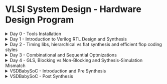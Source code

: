 # VLSI System Design - Hardware Design Program

<details>

 <summary>Day 0 - Tools Installation</summary>

## System Details

- **RAM**: 8GB
- **Storage**: 256GB SSD
- **OS**: macOS

## Yosys

```
git clone https://github.com/YosysHQ/yosys.git
brew install cmake gcc gawk tcl-tk libtool bison flex make
brew install graphviz xdot neovim macvim
cd yosys
git submodule update --init
make
./yosys
```

![yosys](/images/Day0/yosys.png)

## Iverilog

```
brew install icarus-verilog
iverilog
```

![iverilog](/images/Day0/iverilog.png)

## GTKWave

```
brew install gtkwave
gtkwave
```

![gtkwave](/images/Day0/gtkwave.png)

## Introduction - Digital VLSI SoC Design and Planning

The following stages are involved in Digital VLSI SoC design and Planning:

- **Chip Modelling** - The planning starts with defining the chip. The design specifications are described in testbench (C/C++ based). This step is concluded by verifying the testbench using appropriate compilers.
- **Register-transfer level (RTL) Designing** - This stage involves creating a soft copy of the hardware, by converting c model to register-transfer level model using verilog and validate that design specifications are met.
- **Synthesis** - This step involves converting RTL verilog code (synthesizable code) to Gate Level Netlist which describes the design using logic gates. Macros (Reusable blocks in the design, this also require synthesizable code) and Analog IP (Block connecting with real analog world, this required functional RTL code).
- **SoC Integration** - Integrates all the netlist and blocks synthesized from RTL code into a single model (processor, memory, clock, analog IP, etc).
- **Physical Design** - Physical design converted logical connectivity of cells into physical connectivity. This step involves, Partitioning, Floorplanning, Power Planning, Placement, Clock Tree Synthesis, Routing and More.
- The final GDSII (Layout) generated from Netlist goes through verifications (DRC and LVS) steps before fabrication process (tapeout).
- The cycle is completed by testing the final chip from fab using the same testbench designed in planning phase to ensure the working the hardware chip.

</details>

<details>

 <summary>Day 1 - Introduction to Verilog RTL Design and Synthesis</summary>

## Overview

Day 1: RTL design and synthesis using Iverilog, GTKWave and Yosys with SKY130 Technology

### 1. Introduction to Open-Source Simulator Iverilog

- Simulator: A tool which is used to verify the RTL (Register Transfer Level) design and the tool used for this course is Iverilog.
- Design: Verilog code or a group of Verilog codes that, in order to satisfy the necessary requirements, implement the intended functionality.
- Testbench: A setup in which stimulus (test vectors) are applied to the design in order to verify its functionality.

#### How Simulator Works

- The simulator evaluates the ouput only when there is a change in the inputs.
- If no input changes, there is no change in output.

#### Test Design Structure

- The design may have one or more primary inputs and one or more primary outputs.
- The testbench does not have primary inputs or outputs.<br>
![iverilogDesignStructure](/images/Day1/iverilogDesignStructure.png)

#### Iverilog-Based Simulation Flow

- Iverilog is given both the design and the testbench.
- A VCD (Value Change Dump) file created by Iverilog is sent to GTKWave for waveform display.<br>
![iverilogSimulationFlow](/images/Day1/iverilogSimulationFlow.png)

### 2. Labs using Iverilog and GTKWave

#### Steps

- Clone the repository - git clone <https://github.com/kunalg123/sky130RTLDesignAndSynthesisWorkshop.git> <br>
![gitClone](/images/Day1/sky130GitClone.png)

#### Key Points

- my_lib: Directory contains all the standard cell files used for synthesis
- lib: Directory with Sky130 Standard Cell library used for synthesis
- verilog_files: Directory contains all the verilog codes, along with their testbench, for the standard cells used in lib.<br>
![files](/images/Day1/filesSky130.png)

#### Lab Steps

- Load the Multiplexer and its testnech into iverilog, then execute the a.out file which is generated through iverilog. This will generate vcd file.<br>
![iverilogLoad](/images/Day1/iverilogLoad.png)
- Load the .vcd file into the GTKWave for visulaization and functional verification.<br>
![gtkwaveLoad](/images/Day1/gtkwaveLoad.png)

### 3. Introduction to Yosys and Logic Synthesis

#### Introduction to Yosys

- Synthesizer tool converts verilog RTL design code into gate-level netlist.
- Yosys is a open source synthesizer tool used for coverting the RTL code to netlist.
- Netlist represents the design in terms of standard cells from the library (.lib) file.<br>
![yosysSetup](/images/Day1/yosysSetup.png)
- read_verilog: Command will read the design verilog file.
- read_liberty: Command will read the standard cell library file.
- write_verilog: Command will generate the netlist file.

#### Verification of Synthesis

- The generated netlist can be verified using iverilog.
- The primary inputs and outputs of the synthesized netlist remain the same as in the RTL design, meaning the same testbench can be used.
- The synthesis simulation should match with the RTL simulation.<br>
![synthesisVerify](/images/Day1/synthesisVerify.png)

#### Introduction to Logic Synthesis

- <strong>RTL Design:</strong> Behavioral representation of the required design specification written in verilog HDL<br>
![rtl](/images/Day1/RTLdesign.png)
- <strong>Synthesis:</strong> Conversion of RTL verilog code to gate level represenatation with logic gates and interconnects.
- <strong>Netlist:</strong> Consisting of logic gates and interconnects generated through synthesis process.<br>
![syn](/images/Day1/Synthesis.png)
- <strong>.lib:</strong> A collection of logical modules, including basic logic gates (e.g., AND, OR, NOT). Different flavors of the same gate exist (e.g., slow, medium, fast versions, 2input, 3input, 4input).
- <strong>Need of different falours of gate:</strong> Faster and slower cells have different useage in the design to meet different design specifications.<br>
![faster](/images/Day1/Need1.png)
![slower](/images/Day1/Need2.png)
![diff](/images/Day1/fastslow.png)
- <strong>Selection of cells:</strong> It is important to guide the synthesizer to select the flavour of cells that is optimum for the implementation of logic circuit. More use of faster cells may lead to bad circuit interms of power and area and hold time violations, more use of slower cells will lead to performace degardation and circuit becomes sluggish. All this guidance provided to the synthesizer through "Constraints".
- <strong>Synthesis illustration:</strong> <br>
![syn2](/images/Day1/synillustration.png)

### 4. Labs using Yosys and SKY130 PDKs

#### Lab steps

- Use of Iverilog to simulate RTL and Yosys for generating netlist.
- Visualize waveform from both RTL and synthesis simulation and analyze sythezied designs
- Invoke yosys to the sythesis process in the terminal <br>
![yosys](/images/Day0/yosys.png)
- Read liberty files consisting of library files <br>
![readLib](/images/Day1/readLib.png)
- Reading verilog design for verification <br>
![verifyDesign](/images/Day1/verifyread.png)
- Now Run synthesis process on the top-level module <br>
 `synth -top good_mux` <br>
![synTopLevel](/images/Day1/synTopLevel.png)
- Perform logic optimization using ABC command. This command will convert the RTL design to gate level with the cells, I/O singals provided in standard cell library <br>
 `abc -liberty ../sky130RTLDesignAndSynthesisWorkshop/verilog_files/good_mux.v` <br>
![abc](/images/Day1/abc.png)
- Use show command to view graphical representation of design <br>
 `show` <br>
![show1](/images/Day1/show1.png) <br>
![show2](/images/Day1/show2.png)
- Write Verilog Netlist file <br>
 `write_verilog good_mux_netlist.v or write_verilog -noattr good_mux_netlist.v`<br>
 `!gvim good_mux_netlist.v` <br>
![gvim](/images/Day1/gvim.png)

</details>

<details>
<summary>Day 2 - Timing libs, hierarchical vs flat synthesis and efficient flop coding styles</summary>

## Overview

Day 2: Understanding timing libraries (.libs), the difference between hieratchical and flat synthesis, and optimizing flip-flop coding techniques. These ideas are essential for enhancing RTL design and synthesis procedures.

### 1. Introduction to timing .libs

#### Introduction to timing .libs

- The breakdown of SkyWater 130nm process design kit's (PDK) library named `sky130_fd_sc_hd__tt_025C_1v80.lib` is -
- <strong>Sky130</strong>: 130nm technology developed by SkyWater.
- <strong>fd_sc_hd</strong>: Fully depleted, high density standard cell library.
- <strong>tt_025C</strong>: Indicates typical-typical process corner at temperature of 25°C.
- <strong>1v80</strong>: Nominal operating supply voltage of 1.8 Volts.
- <strong>PVT</strong>: Process-voltage-temperature variation is a term used to describe the three main sources of variation in circuit design: process, voltage, and temperature. PVT variations can affect a circuit's timing, power, and noise characteristics. PVT variations are caused by the unpredictability of process parameters during the fabrication of an integrated circuit (IC). Some of the parameters include: Oxide thickness, Channel length, Channel width, Impurity concentration densities, and Diffusion depths.

#### Basic Info from Library

 ![libInfo](/images/Day1/libInfo.png)

#### Cell `sky130_fd_sc_hd__a2111o_1`

- Indicates a 2-input AND into first input of 4-input OR. `X = ((A1 & A2) | B1 | C1 | D1)`
- <strong>a</strong>: AND gate
- <strong>o</strong>: OR gate
- <strong>2111</strong>: Two inputs (A1, A2) go into an AND gate. The result feeds into the first input of a 4-input OR gate (A1&A2, B1, C1, D1). <br>
![logicCell](/images/Day1/logicCell.png)

#### Other observations

- It also tell about the cell's 32 (5 input) combinations of leakage power values, area, power port info, description of capacitance, power, max_transistion of each pin, timing information.
- As the number of gates increases,a larger cell is employing wider transistors, the area also increases.
- Wider cells are faster but require larger areas and consume more power.
- Smaller cells have more delay but require less area and consume less power. <br>
![compareCells](/images/Day1/compareCells.png)

### 2. Hierarchical vs Flat Synthesis

#### Hierarchical vs Flat Synthesis

- Main difference is hierarchical synthesis allows for modular design whereas flat synthesis allows a single-level design.

#### Lab - Using multiple_module.v

![example1](/images/Day1/example1.png)

#### After Synthesis we expect -

![example2](/images/Day1/synBlock.jpeg)

#### Lab Steps - Hierarchical Synthesis

- Invoke Yosys <br>
  `./yosys`
- Read Liberty Files: Loads the library file for synthesis <br>
  `read_liberty -lib ../sky130RTLDesignAndSynthesisWorkshop/lib/sky130_fd_sc_hd__tt_025C_1v80.v`
- Read Verilog Files: Load design verilog file <br>
  `read_verilog ../sky130RTLDesignAndSynthesisWorkshop/verilog_files/multiple_modules.v`
- Run Synthesis on Top Level Module: Specify the top level module for yosys synthesis <br>
  `synth -top multiple_modules` <br>
![example3](/images/Day1/example3.png)
![example4](/images/Day1/example4.png)
- ABC Algorithum for Logic Optimization: Logic optimization of synthesized design by utilizing same liberty file. <br>
  `abc -liberty ../sky130RTLDesignAndSynthesisWorkshop/lib/sky130_fd_sc_hd__tt_025C_1v80.v`
![abcHS](/images/Day1/abcHS.png)
- Show command: to visualize the synthesized design <br>
  `show`
![showHS](/images/Day1/example5.png)
- Write Verilog Netlist: Generate synthesized netlist verilog file <br>
  `write_verilog -noattr multiple_modules_netlist.v`
![wvHS](/images/Day1/wvHS.png)
![mmnetlist](/images/Day1/mmnetlist.png)
- We can observe that hierarchy is preserved. The sub_module1 and sub_module2 are instantiated separately in the synthesized Verilog netlist rather than seeing AND or OR gate.

**Learning Note**:

- The selection of cells (implementation of design) depends on the synthesis tools/PDKs. The synthesis tool selects appropriate cells based on the design’s needs, balancing speed, area, and power to meet timing requirements effectively.
- In device fabrication, PMOS stacked structures are generally less preferred due to Larger Area Requirement. PMOS devices are generally larger than NMOS devices due to their need for lower doping concentrations to achieve the desired threshold voltage. Stacked PMOS structures therefore require more silicon area, which increases the chip’s footprint and cost. Other limitations include Higher Threshold Voltage (Vth) Requirement, increased delay and slower performance, increased power consumption, poorer substrate control.

#### Lab Steps - Flat Synthesis

- <strong>Flatten:</strong> Eliminates hierarchy and and converts the design to a flat structure. <br>
 `flatten` <br>
![flatten](/images/Day1/flatten.png)
- <strong>Write Flatten Synthesized Design to Netlist Verilog Code:</strong> Eliminates hierarchy and and converts the design to a flat structure. <br>
 `write_verilog -noattr multiple_modules_flat_netlist.v` <br>
 `!gvim multiple_modules_flat_netlist.v` <br>
![flattenBD](/images/Day1/flattenBD.png)
![wvFlatten](/images/Day1/wvFlatten.png)

#### Sub-module Level Synthesis and its necessity

- RTL (Register Transfer Level) designs consists of various functional blocks or sub-modules. Sub-module level synthesis allows each of these sub-modules to be synthesized independently.
- The synthesis tool may efficiently optimize each sub-module by synthesizing them separately. Each sub-module undergoes area minimization, technology mapping, and logic optimization. As a result, the total chip area is decreased and resources are used more effectively.
- Each submodule can be designed, verified, and optimized independently. They can be reused in a large design multiple times saving time and enhancing efficiency.
- Parallel processing increases efficiency by allowing the simultaneous synthesis of several sub-modules. Parallel synthesis greatly shortens turnaround times for large designs.

#### Lab Steps - Sub module synthesis

```
read_liberty -lib ../lib/sky130_fd_sc_hd__tt_025C_1v80.lib
read_verilog multiple_modules.v
synth -top sub_module1
abc -liberty ../lib/sky130_fd_sc_hd__tt_025C_1v80.lib
show
```

![submodule1](/images/Day1/submodule1.png)
![submodule2](/images/Day1/submodule2.png)
![submodule3](/images/Day1/submodule3.png)

### 3. Various Flop Coding Styles and Optimization

#### What are Flip-Flops?

- A flip-flop is a type of digital memory circuit that can store one bit of binary data, either a 0 or a 1. Unlike latches, which are level-sensitive, flip-flops are edge-triggered devices, meaning they change states only at specific moments, usually on the rising or falling edge of a clock signal. They form the building blocks for registers, counters, and other timing-dependent component where data needs to be stored, synchronized, or sequenced based on clock cycles.

#### Importance of flops and how do they prevent glitches in the circuit?

- Flops are essential components in digital circuits, providing stable and synchronized data storage and transfer, which is crucial for reliable circuit performance. As edge-triggered devices, flops only update their output in response to specific clock edges (e.g., rising or falling), ensuring data transitions occur at precise, controlled intervals. This timing control synchronizes all elements of the circuit, preventing timing misalignments, noise, and transient variations that could lead to unintended signal fluctuations, or glitches.
- Proper placement of flops during synthesis is equally important, as it minimizes data travel distances and timing delays, reducing overall power consumption and enhancing timing accuracy. Well-placed flops ensure consistent data flow and eliminate spurious outputs, allowing circuits to meet stringent timing requirements, enabling performance optimizations like pipelining, and ensuring energy efficiency through streamlined data handling. <br>
![flopglitch](/images/Day1/flopglitch.jpeg)

#### Different types of Flip-Flops

##### Synchronous Flip-Flops

- Synchronous flip-flops change their state based on a clock signal, meaning they respond only on a specific clock edge (e.g., rising or falling). This synchronization to the clock makes them predictable and easier to control, as all flip-flops in a synchronous circuit change state simultaneously based on the clock cycle. Synchronous flip-flops are widely used in digital systems because they allow for precise timing, which helps maintain consistent data flow and prevents glitches due to uncoordinated state changes.
- Example: D Flip-Flop, JK Flip-Flop
- Application: Used in synchronous circuits like counters, shift registers, and memory storage elements in a processor.

##### Asynchronous Flip-Flops

- Asynchronous flip-flops are not controlled by a clock signal; instead, they change state immediately when the input changes, which is independent of any clock. This behavior makes them faster but also more prone to timing issues, as they respond as soon as an input signal is detected. Asynchronous flip-flops are less common in large digital systems but useful in simple applications where immediate response is essential and timing control is less critical.
- Example: Set-Reset (SR) Latch (which can be converted into an asynchronous SR Flip-Flop)
- Application: Simple state-holding circuits, debounce circuits, or for immediate response requirements in small systems.

##### Set-Reset (SR) Flip-Flops

- Set-Reset (SR) flip-flops, also known as SR latches, are flip-flops with two inputs: Set (S) and Reset (R). These inputs allow the flip-flop to either "set" (output high) or "reset" (output low) its state. Unlike typical flip-flops that respond only to clock edges, SR flip-flops can be either asynchronous or synchronous, depending on whether they’re clocked. However, SR flip-flops have a unique state called the forbidden state (when both S and R are high) where the output becomes unpredictable.
- Example: Basic SR Latch (asynchronous), Clocked SR Flip-Flop (synchronous)
- Application: Used where simple on/off memory states are required, such as temporary storage, control systems, and toggling circuits.

#### Flop Simulations

##### dff_asyncres.v

![asyncrespaper](/images/Day1/asyncrespaper.jpeg)
![asyncrescode](/images/Day1/asyncrescode.png)
![asyncressim](/images/Day1/asyncressim.png)

##### dff_async_set.v

![asyncsetcode](/images/Day1/asyncsetcode.png)
![asyncsetsim](/images/Day1/asyncsetsim.png)

##### dff_syncres.v

![syncrespaper](/images/Day1/syncrespaper.jpeg)
![syncrescode](/images/Day1/syncrescode.png)
![syncressim](/images/Day1/syncressim.png)

#### Flop Synthesis

##### dff_asyncres.v

```
read_liberty -lib ../lib/sky130_fd_sc_hd__tt_025C_1v80.lib
read_verilog dff_asyncres.v
synth -top dff_asyncres
dfflibmap -liberty ../lib/sky130_fd_sc_hd__tt_025C_1v80.lib
abc -liberty ../lib/sky130_fd_sc_hd__tt_025C_1v80.lib
show
```

![asyncresstat](/images/Day1/asyncresstat.png)
![asyncresshow](/images/Day1/asyncresshow.png)

##### dff_async_set.v

```
read_liberty -lib ../lib/sky130_fd_sc_hd__tt_025C_1v80.lib
read_verilog dff_async_set.v
synth -top dff_async_set
dfflibmap -liberty ../lib/sky130_fd_sc_hd__tt_025C_1v80.lib
abc -liberty ../lib/sky130_fd_sc_hd__tt_025C_1v80.lib
show
```

![asyncsetstat](/images/Day1/asyncsetstat.png)
![asyncsetshow](/images/Day1/asyncsetshow.png)

##### dff_syncres.v

```
read_liberty -lib ../lib/sky130_fd_sc_hd__tt_025C_1v80.lib
read_verilog dff_syncres.v
synth -top dff_syncres
dfflibmap -liberty ../lib/sky130_fd_sc_hd__tt_025C_1v80.lib
abc -liberty ../lib/sky130_fd_sc_hd__tt_025C_1v80.lib
stat
show
```

![syncresstat](/images/Day1/syncresstat.png)
![syncresshow](/images/Day1/syncresshow.png)

##### DFF SyncRes Block Diagram Analysis

![syncresanalysis](/images/Day1/syncresanalysis.png)

**NOTE** - The command dfflibmap -liberty <lib_path> is used because every standard cell libary stores flipflops standard cells in a seperate lib space and we need to explicitly mention sythesizer to consider these lib files for flipflop synthesis.

#### Interesting Optimizations

##### Multiply by 2 (mult_2 synthesis)

- To implement y[3:0] = 2*a[2:0], we append a 1'b0 to the a[2:0] i.e, y[3:0] = {a[2:0],0}. This is also equal to left shift the input bits by 1. This can be realized by just wiring and expect no hardware is required in this case. The command 'abc' is not required for mapping when there are no cells.

```
module mul2 (input [2:0] a, output [3:0] y);
 assign y = a * 2;
endmodule
```

![mul2paper](/images/Day1/mul2paper.png)

```
read_liberty -lib ../lib/sky130_fd_sc_hd__tt_025C_1v80.lib
read_verilog mult_2.v
synth -top mul2
abc -liberty ../lib/sky130_fd_sc_hd__tt_025C_1v80.lib
show
write_verilog -noattr mul2_netlist.v
```

![mul2stat](/images/Day1/mul2stat.png)
![mul2show](/images/Day1/mul2show.png)
![mul2netlist](/images/Day1/mul2netlist.png)

##### Multiply by 9 (special case synthesis)

- To implement y[5:0] = 9*a[2:0], we append 000 to a[2:0] and then add a i.e, y[5:0] = {a[2:0],000} + a[2:0] (y=9*a can be considered 8*a+1*a ). This can be realized just by wiring and expect no hardware.

```
module mult8 (input [2:0] a , output [5:0] y);
 assign y = a * 9;
endmodule
```

![mul8paper](/images/Day1/mul8paper.png)

```
read_liberty -lib ../lib/sky130_fd_sc_hd__tt_025C_1v80.lib
read_verilog mult_8.v
synth -top mult8
abc -liberty ../lib/sky130_fd_sc_hd__tt_025C_1v80.lib
show
write_verilog -noattr mul8_netlist.v
```

![mul8stat](/images/Day1/mul8stat.png)
![mul8show](/images/Day1/mul8show.png)
![mul8netlist](/images/Day1/mul8netlist.png)

</details>

<details>
<summary>Day 3 -  Combinational and Sequential Optmizations </summary>

## Overview

Day 3: Understanding about combinational and sequential optmizations
techniques and importance in chip design.

### 1. Introduction to Optimizations

#### Introduction to Optimization

- Sequencing the logic to achieve the most optimized design (Area and Power Saving).
- Techniques used in optimization:
  - **Constant Propagation**: Directly optimized by identifying constant signals within the circuit, known as constant propagation, to simplify the design.
  - **Boolean Logic Optimization**: Techniques such as K-map and Quine McKluskey for simplifying Boolean expressions, reducing the complexity of logic expressions and enhancing efficiency.

#### Combinational Logic Optimization

- **Constant Propagation**: Direct optimization technique that substitutes the values of known constant variable. In addition to removing pointless computations, this can simplify expressions. Consider the following example, if `A` signal is always `0` in a certain context, any expression dependent on that signal can be simplified accordingly.

![ccp](/images/Day1/ccp.png)

- **Boolean Logic Optimization**: Using methods such as Karnaugh maps (K-maps) or the Quine-McCluskey algorithm, boolean expressions can be simiplied further. This helps reduce the number of logic gates implemented in the design, improving area and power consumption.

![cbl](/images/Day1/cbl.png)

#### Sequential Logic Optimization

- Sequential logic optimization concentrates on unnecessary flip-flops and state reduction.
- **Basic Technique**: Sequential constant propagation. If a flip-flop’s output (Q) remains unchanged (when D is tied to 0 in an async reset), the flip-flop can be removed to streamline the circuit.
- **Advance Techniques**:
  - **State Optimization**: Removes unused states to simplify the state machine.
  - **Sequential Logic Cloning**: Reduces interconnect delays by duplicating a flip-flop whose output feeds multiple distant flops, placing each clone close to its destination. (Floor Plan Aware Synthesis)
  - **Retiming**: Adjusts the placement of combinational logic between flip-flops, redistributing it to optimize the slack time and increase the maximum operating frequency. Improve the performance of the circuit.

#### Sequential constant propagation

- Consider an example of DFF with asynchronous reset where D input is grounded, the logic ie reduced to Y=1. Whereas for a DFF with the asynchronous set because while Q=1 when Set=1, but Q=0 at Set=0 at the next CLK pulse. Q is dependent not only on Set but also on the clock edge, so this technique canot be applied.

![scp](/images/Day1/scp.png)

#### Other Techniques not covered in labs

![oso](/images/Day1/oso.png)

### 2. Combinational Logic Optimizations

#### Example 1 - opt_check.v

```
module opt_check (input a , input b , output y);
 assign y = a?b:0;
endmodule
```

`y=a?b:0` can be written as `y=(~a*0) + (ab)` which can futher be reduced to `y=ab`, that is an AND gate.

- **Command to optimize**: `opt_clean -purge`

##### Lab steps for opt_check.v synthesis using optimization

```
read_liberty -lib ../lib/sky130_fd_sc_hd__tt_025C_1v80.lib
read_verilog opt_check.v
synth -top opt_ckeck
opt_clean -purge
abc -liberty ../lib/sky130_fd_sc_hd__tt_025C_1v80.lib
show
write_verilog -noattr opt_check_netlist.v
```

![opt_clean_command](/images/Day1/opt_clean_command.png)
![optcheckshow](/images/Day1/optcheckshow.png)

#### Example 2 - opt_check2.v

```
module opt_check2 (input a , input b , output y);
 assign y = a?1:b;
endmodule
```

`y=a?1:b` can be written as `y=(~a*b) + (a*1)` which can futher be reduced to `y=a+b` using **Absorption Law**, that is an OR gate.

- **Command to optimize**: `opt_clean -purge`

##### Lab steps for opt_check2.v synthesis using optimization

```
read_liberty -lib ../lib/sky130_fd_sc_hd__tt_025C_1v80.lib
read_verilog opt_check2.v
synth -top opt_ckeck2
opt_clean -purge
abc -liberty ../lib/sky130_fd_sc_hd__tt_025C_1v80.lib
show
write_verilog -noattr opt_check2_netlist.v
```

![optcheck2show](/images/Day1/optcheck2show.png)

#### Example 3 - opt_check3.v

```
module opt_check3 (input a , input b, input c , output y);
 assign y = a?(c?b:0):0;
endmodule
```

`y=a?(c?b:0):0` can be written as `y=(~a*0) + (a*(~c*0+cb))` which can futher be reduced to `y=abc`, that is an 3 input AND gate.

- **Command to optimize**: `opt_clean -purge`

##### Lab steps for opt_check3.v synthesis using optimization

```
read_liberty -lib ../lib/sky130_fd_sc_hd__tt_025C_1v80.lib
read_verilog opt_check3.v
synth -top opt_ckeck3
opt_clean -purge
abc -liberty ../lib/sky130_fd_sc_hd__tt_025C_1v80.lib
show
write_verilog -noattr opt_check3_netlist.v
```

![optcheck3show](/images/Day1/optcheck3show.png)

#### Example 4 - opt_check4.v

```
module opt_check4 (input a , input b , input c , output y);
 assign y = a?(b?(a & c ):c):(!c);
endmodule
```

`y=a?(b?(a & c ):c):(!c)` can be written as `y=(~a*~c) + a*((~b*c)+b(ac))` which can futher be reduced to `y=(~a*~c)+abc+(a*~b*c)` => `y=(~a*~c)+c(a*~b+ab)` which comes into a `y=(~a*~c)+(a*c)`, that is an XNOR gate.

- **Command to optimize**: `opt_clean -purge`

##### Lab steps for opt_check4.v synthesis using optimization

```
read_liberty -lib ../lib/sky130_fd_sc_hd__tt_025C_1v80.lib
read_verilog opt_check4.v
synth -top opt_ckeck4
opt_clean -purge
abc -liberty ../lib/sky130_fd_sc_hd__tt_025C_1v80.lib
show
write_verilog -noattr opt_check4_netlist.v
```

![optcheck4show](/images/Day1/optcheck4show.png)

#### Task 1 - multiple_module_opt.v

```
module sub_module1(input a , input b , output y);
  assign y = a & b;
endmodule

module sub_module2(input a , input b , output y);
  assign y = a^b;
endmodule

module multiple_module_opt(input a , input b , input c , input d , output y);
  wire n1,n2,n3;
  sub_module1 U1 (.a(a) , .b(1'b1) , .y(n1));
  sub_module2 U2 (.a(n1), .b(1'b0) , .y(n2));
  sub_module2 U3 (.a(b), .b(d) , .y(n3));
  assign y = c | (b & n1); 
endmodule
```

- **Command to optimize**: `opt_clean -purge`

##### Lab steps for multiple_module_opt.v synthesis using optimization

```
read_liberty -lib ../lib/sky130_fd_sc_hd__tt_025C_1v80.lib
read_verilog multiple_module_opt.v
synth -top multiple_module_opt
abc -liberty ../lib/sky130_fd_sc_hd__tt_025C_1v80.lib
flatten
opt_clean -purge
show
write_verilog -noattr multiple_module_opt_netlist.v
```

Before optimization flatten: <br>
![opttaskshow](/images/Day1/opttaskshow.png)

After optimization flatten: <br>
![opttaskflatten](/images/Day1/opttaskflatten.png) <br>
![opttaskshow2](/images/Day1/opttaskshow2.png)

### 3. Sequential Logic Optimizations

#### Example 1 - dff_const1.v

```
module dff_const1(input clk, input reset, output reg q);
always @(posedge clk, posedge reset)
begin
 if(reset)
  q <= 1'b0;
 else
  q <= 1'b1;
end
endmodule
```

- For dff_const1.v, q=0 as long as reset=1. However, when reset=0 q does not immediately becomes 1 rather at the next rising edge of the clk as shown below. So the optimization cannot be applied.

**Simulation Waveform**:
![dffc1sim](/images/Day1/dffc1sim.png)

- **Command to optimize**: `dfflibmap -liberty ../lib/sky130_fd_sc_hd__tt_025C_1v80.lib`

##### Lab steps for dff_const1.v synthesis using optimization

```
read_liberty -lib ../lib/sky130_fd_sc_hd__tt_025C_1v80.lib
read_verilog dff_const1.v
synth -top dff_const1
dfflibmap -liberty ../lib/sky130_fd_sc_hd__tt_025C_1v80.lib
abc -liberty ../lib/sky130_fd_sc_hd__tt_025C_1v80.lib
show
write_verilog -noattr dff_const1.v
```

![dffc1stat](/images/Day1/dffc1stat.png)
![dffc1show](/images/Day1/dffc1show.png)

#### Example 2 - dff_const2.v

```
module dff_const2(input clk, input reset, output reg q);
always @(posedge clk, posedge reset)
begin
 if(reset)
  q <= 1'b1;
 else
  q <= 1'b1;
end
endmodule
```

- For dff_const2.v, q remains 1 even if reset is applied or not and value does not have to wait for clock posedge. So optimization can be applied.

**Simulation Waveform**:
![dffc2sim](/images/Day1/dffc2sim.png)

- **Command to optimize**: `dfflibmap -liberty ../lib/sky130_fd_sc_hd__tt_025C_1v80.lib`

##### Lab steps for dff_const2.v synthesis using optimization

```
read_liberty -lib ../lib/sky130_fd_sc_hd__tt_025C_1v80.lib
read_verilog dff_const2.v
synth -top dff_const2
dfflibmap -liberty ../lib/sky130_fd_sc_hd__tt_025C_1v80.lib
abc -liberty ../lib/sky130_fd_sc_hd__tt_025C_1v80.lib
show
write_verilog -noattr dff_const2.v
```

![dffc2stat](/images/Day1/dffc2stat.png)
![dffc2stat2](/images/Day1/dffc2stat2.png)
![dffc2show](/images/Day1/dffc2show.png)

#### Example 3 - dff_const3.v

```
module dff_const3(input clk, input reset, output reg q);
reg q1;
always @(posedge clk, posedge reset)
begin
 if(reset)
 begin
  q <= 1'b1;
  q1 <= 1'b0;
 end
 else
 begin
  q1 <= 1'b1;
  q <= q1;
 end
end
endmodule
```

- For dff_const3.v, there are two flip-flops.  q1=0 as long as reset=1. However, when reset=0 q1 does not immediately becomes 1 rather at the next rising edge of the clk with some propagation delay as shown below. q=1 as long as reset=1, acting as set rather than reset. However, when reset=0 q samples q1 as 0 as there are some propagation delay for q1as shown below. At the next clk edge q samples q1 as 1. So the optimization cannot be applied.

![dffc3circuit](/images/Day1/dffc3circuit.png)

**Simulation Waveform**:
![dffc3sim](/images/Day1/dffc3sim.png)

- **Command to optimize**: `dfflibmap -liberty ../lib/sky130_fd_sc_hd__tt_025C_1v80.lib`

##### Lab steps for dff_const3.v synthesis using optimization

```
read_liberty -lib ../lib/sky130_fd_sc_hd__tt_025C_1v80.lib
read_verilog dff_const3.v
synth -top dff_const3
dfflibmap -liberty ../lib/sky130_fd_sc_hd__tt_025C_1v80.lib
abc -liberty ../lib/sky130_fd_sc_hd__tt_025C_1v80.lib
show
write_verilog -noattr dff_const3.v
```

![dffc3stat](/images/Day1/dffc3stat.png)
![dffc3show](/images/Day1/dffc3show.png)

#### Example 4 - dff_const4.v

```
module dff_const4(input clk, input reset, output reg q);
reg q1;
always @(posedge clk, posedge reset)
begin
 if(reset)
 begin
  q <= 1'b1;
  q1 <= 1'b1;
 end
 else
 begin
  q1 <= 1'b1;
  q <= q1;
 end
end
endmodule
```

**Simulation Waveform**:
![dffc4sim](/images/Day1/dffc4sim.png)

- **Command to optimize**: `dfflibmap -liberty ../lib/sky130_fd_sc_hd__tt_025C_1v80.lib`

##### Lab steps for dff_const4.v synthesis using optimization

```
read_liberty -lib ../lib/sky130_fd_sc_hd__tt_025C_1v80.lib
read_verilog dff_const4.v
synth -top dff_const4
dfflibmap -liberty ../lib/sky130_fd_sc_hd__tt_025C_1v80.lib
abc -liberty ../lib/sky130_fd_sc_hd__tt_025C_1v80.lib
show
write_verilog -noattr dff_const4.v
```

![dffc4stat](/images/Day1/dffc4stat.png)
![dffc4stat2](/images/Day1/dffc4stat2.png)
![dffc4show](/images/Day1/dffc4show.png)

#### Example 5 - dff_const5.v

```
module dff_const5(input clk, input reset, output reg q);
reg q1;
always @(posedge clk, posedge reset)
begin
 if(reset)
 begin
  q <= 1'b0;
  q1 <= 1'b0;
 end
 else
 begin
  q1 <= 1'b1;
  q <= q1;
 end
end
endmodule
```

**Simulation Waveform**:
![dffc5sim](/images/Day1/dffc5sim.png)

- **Command to optimize**: `dfflibmap -liberty ../lib/sky130_fd_sc_hd__tt_025C_1v80.lib`

##### Lab steps for dff_const5.v synthesis using optimization

```
read_liberty -lib ../lib/sky130_fd_sc_hd__tt_025C_1v80.lib
read_verilog dff_const5.v
synth -top dff_const5
dfflibmap -liberty ../lib/sky130_fd_sc_hd__tt_025C_1v80.lib
abc -liberty ../lib/sky130_fd_sc_hd__tt_025C_1v80.lib
show
write_verilog -noattr dff_const5.v
```

![dffc5stat](/images/Day1/dffc5stat.png)
![dffc5show](/images/Day1/dffc5show.png)

### 4. Sequential Logic Optimizations For Unused Outputs

#### Example 1 - counter_opt.v

```
module counter_opt (input clk , input reset , output q);
reg [2:0] count;
assign q = count[0];
always @(posedge clk ,posedge reset)
begin
 if(reset)
  count <= 3'b000;
 else
  count <= count + 1;
end
endmodule

```

**Expected Waveform**:
![counter1ckt](/images/Day1/counter1ckt.png)

**Simulation Waveform**:
![counter1sim](/images/Day1/counter1sim.png)

- **Command to optimize**: `dfflibmap -liberty ../lib/sky130_fd_sc_hd__tt_025C_1v80.lib`

##### Lab steps for counter_opt.v synthesis using optimization

```
read_liberty -lib ../lib/sky130_fd_sc_hd__tt_025C_1v80.lib
read_verilog counter_opt.v
synth -top counter_opt
dfflibmap -liberty ../lib/sky130_fd_sc_hd__tt_025C_1v80.lib
abc -liberty ../lib/sky130_fd_sc_hd__tt_025C_1v80.lib
show
write_verilog -noattr counter_opt.v
```

![counter1stat](/images/Day1/counter1stat.png)
![counter1show](/images/Day1/counter1show.png)

#### Example 1 - counter_opt2.v

```
module counter_opt (input clk , input reset , output q);
reg [2:0] count;
assign q = (count[2:0] == 3'b100);
always @(posedge clk ,posedge reset)
begin
 if(reset)
  count <= 3'b000;
 else
  count <= count + 1;
end
endmodule
```

**Expected Waveform**:
![counter2ckt](/images/Day1/counter2ckt.png)

**Simulation Waveform**:
![counter2sim](/images/Day1/counter2sim.png)

- **Command to optimize**: `dfflibmap -liberty ../lib/sky130_fd_sc_hd__tt_025C_1v80.lib`

##### Lab steps for counter_opt2.v synthesis using optimization

```
read_liberty -lib ../lib/sky130_fd_sc_hd__tt_025C_1v80.lib
read_verilog counter_opt2.v
synth -top counter_opt2
dfflibmap -liberty ../lib/sky130_fd_sc_hd__tt_025C_1v80.lib
abc -liberty ../lib/sky130_fd_sc_hd__tt_025C_1v80.lib
show
write_verilog -noattr counter_opt2.v
```

![counter2stat](/images/Day1/counter2stat.png)
![counter2show](/images/Day1/counter2show.png)

</details>

<details>
<summary>Day 4 -  GLS, Blocking vs Non-Blocking and Sythesis-Simulation Mismatch </summary>

## Overview

Day 4: Focused on Gate-Level Simulation (GLS), the distinctions between blocking and non-blocking statements, and identifying synthesis-simulation mismatches. These concepts are essential for debugging and enhancing the accuracy of RTL designs throughout the synthesis process.

### 1. GLS concepts and Flow using Iverilog

#### Gate Level Simulation Concepts

- Gate Level refers to the netlist representation of a design after synthesis has been completed.
- RTL simulations occur before synthesis, while Gate Level Simulation (GLS) takes place afterward. In RTL simulation, the Device Under Test (DUT) is the RTL design, while in GLS, it is the netlist generated post-synthesis.
- The RTL code and the synthesized netlist are logically intended to be equivalent, allowing the same testbenches to verify both.
- Although the synthesized netlist is expected to maintain the same logical accuracy as the RTL design, mismatches (known as synthesis-simulation mismatches) can sometimes arise. GLS is therefore necessary to detect and resolve these issues, ensuring logical correctness after synthesis.
- To perform GLS, the Gate-level netlist, testbench, and Gate-level Verilog models are supplied to the simulator.

##### GLS can operate in various delay modes

- **Functional validation (zero gate delay model, similar to RTL simulation)**: If the Gate-level Verilog models lack timing data for different process corners, GLS can verify only the functional correctness of the design. Faster process as there is no timing validation involved.

- **Full timing validation (delay annotation)**: When the Gate-level Verilog models include necessary timing details (gate delays, setup/hold violations in standard delay format), GLS can verify both functional correctness and timing behavior of the design. Slower process due to detailed timing process.

#### Gate Level Simulation Flow using Iverilog

![GLSBD](/images/Day4/GLSBD.png)

- To perform Gate-Level Simulation (GLS) using Icarus Verilog (Iverilog), we need a testbench to evaluate the design. A gate-level netlist synthesized from RTL code, then these files are provided to  Iverilog. Finally the results are verified for timing and functional accuracy. In essence, GLS verifies that the synthesized design operates correctly with real gate delays and satisfies timing constraints.

![GLSBD2](/images/Day4/GLSBD2.png)

#### Synthesis and Simulation Mismatch

Some of the common causes for Synthesis - Simulation mismatch (mismatch between pre-synthesis and post-synthesis simulations):

- **Incomplete sensitivity list**: An incomplete sensitivity list in RTL code (such as for combinational logic in Verilog `always` blocks) can also cause synthesis-simulation mismatches. The sensitivity list defines the signals that trigger the execution of the `always` block. If any relevant signal is omitted from this list, it can lead to simulation mismatches due to incorrect behavior in pre-synthesis RTL simulation compared to post-synthesis.To prevent this, it's best to use the `always @(*)` syntax in Verilog, which ensures that all signals involved in combinational logic are automatically included in the sensitivity list.
- **Blocking vs. Non-Blocking Assignments**: The incorrect use of blocking (=) and non-blocking (<=) assignments is a common cause of mismatches between RTL simulation and synthesized design behavior.
  - **Blocking Assignments (=)**: In blocking assignments, statements execute sequentially within an always block. The assignment occurs immediately, "blocking" the next line of code until the current one completes. Using blocking assignments in sequential logic (like inside a clocked always block for flip-flops) can lead to unintended dependencies. The sequential update behavior in a synthesized design may differ from the RTL simulation if the execution order changes unexpectedly.
  - **Non-blocking Assignments (<=)**: Non-blocking assignments update the value of a variable at the end of the simulation time step, allowing all right-hand side expressions in the always block to evaluate before any left-hand side variable is updated. If non-blocking assignments are misused in combinational logic, it can lead to inconsistencies in simulation, as values may not update immediately within the always block.
  - Common Issues from Misuse: Race conditions, incorrect timing, unexpected results in pipelining.
  - To avoid mismatches: Use blocking assignments (=) for combinational logic. Use non-blocking assignments (<=) for sequential (clocked) logic.
- **Non-standard verilog coding**: Using non standard verilog code can cause mismatch between simulation and synthesis.
  - Misuse of blocking statements in conditional structures (like if, case, for, generate) can lead to mismatch.
  - Missing cases in if conditions may cause unintended latches, complicating the synthesis outcome.
  - Missing or overlapping conditions in case statements can similarly result in unintended latches or misinterpretations during synthesis.

#### Missing sensitivity list

![MSL](/images/Day4/MSL.png)

- In the example, the `always` block only triggers when `sel` changes. As a result, the output `y` does not update if only `i0` or `i1` change while `sel` remains constant, effectively causing it to behave like a latch. The corrected design on the right shows the proper coding for a mux, where the `always(*)` block responds to any changes in the relevant signals.

#### Blocking Statements Leading to Synthesis Simulation Mismatch

![BANBA](/images/Day4/BANBA.png)

- The example above, on the left side uses non-blocking assignments, which is a recommended best practice. Conversely, the code on the right side directly assigns d to q, which can cause significant issues as it will create only one latch as q0 is already assigned with d before assigning it to q.

#### Caveats with Blocking Statements

![BANBA2](/images/Day4/BANBA2.png)

- In the above example, y in the left-side code gets the previous value of q0, creating a delay effect similar to a flop. However, in synthesis, no actual flop will be generated. If the order is reversed (as shown in the right-side code), y would instead receive the latest q0 value.

Although both versions yield the same circuit upon synthesis, their simulation behaviors differ. In the left-side code, y takes the old q0 value, whereas the right-side code provides y with the updated q0 value, which may lead to synthesis-simulation mismatches. Using non-blocking assignments helps prevent these discrepancies.

### 2. Labs on GLS and Synthesis Simulation Mismatch

#### Lab GLS Synth Sim Mismatch

- The Gate level verilog model(s) need to be provided as shown below to do GLS using iverilog:

```
Syntax:
    iverilog <path-to-gate-level-verilog-model(s)> <netlist_file.v> <tb_top.v>

Example using ternary_operator_mux_netlist.v:
    iverilog ../my_lib/verilog_model/primitives.v ../my_lib/verilog_model/sky130_fd_sc_hd.v ternary_operator_mux_netlist.v tb_ternary_operator_mux.v
```

#### Example 1: ternary_operator_mux.v

```
module ternary_operator_mux (input i0 , input i1 , input sel , output y);
 assign y = sel?i1:i0;
endmodule
```

##### Simulation Output

![e1sim](/images/Day4/e1sim.png)

##### Lab steps for ternary_operator_mux.v synthesis and GLS generation

```
read_liberty -lib ../lib/sky130_fd_sc_hd__tt_025C_1v80.lib
read_verilog ternary_operator_mux.v
synth -top ternary_operator_mux
abc -liberty ../lib/sky130_fd_sc_hd__tt_025C_1v80.lib
show
write_verilog -noattr ternary_operator_mux_netlist.v
!gvim ternary_operator_mux_netlist.v
```

##### Netlist Post Synthesis

```
module ternary_operator_mux(i0, i1, sel, y);
  wire _0_;
  wire _1_;
  wire _2_;
  wire _3_;
  input i0;
  wire i0;
  input i1;
  wire i1;
  input sel;
  wire sel;
  output y;
  wire y;
  sky130_fd_sc_hd__mux2_1 _4_ (
    .A0(_0_),
    .A1(_1_),
    .S(_2_),
    .X(_3_)
  );
  assign _0_ = i0;
  assign _1_ = i1;
  assign _2_ = sel;
  assign y = _3_;
endmodule
```

![e1stat](/images/Day4/e1stat.png)
![e1show](/images/Day4/e1show.png)

#### Simulation Post GLS

Command used for GLS:

```
iverilog ../my_lib/verilog_model/primitives.v ../my_lib/verilog_model/sky130_fd_sc_hd.v ternary_operator_mux_netlist.v tb_ternary_operator_mux.v
./a.out
gtkwave tb_ternary_operator_mux.vcd
```

![e1simgls](/images/Day4/e1simgls.png)

- Clearly pre-synthesis and post-synthesis design simulation match.

#### Example 2: bad_mux.v

```
module bad_mux (input i0 , input i1 , input sel , output reg y);
always @ (sel)
begin
 if(sel)
  y <= i1;
 else 
  y <= i0;
end
endmodule
```

##### Simulation Output

![e1sim](/images/Day4/e2sim.png)

##### Lab steps for bad_mux.v synthesis and GLS generation

```
read_liberty -lib ../lib/sky130_fd_sc_hd__tt_025C_1v80.lib
read_verilog bad_mux.v
synth -top bad_mux
abc -liberty ../lib/sky130_fd_sc_hd__tt_025C_1v80.lib
show
write_verilog -noattr bad_mux_netlist.v
!gvim bad_mux_netlist.v
```

##### Netlist Post Synthesis

```
module bad_mux(i0, i1, sel, y);
  wire _0_;
  wire _1_;
  wire _2_;
  wire _3_;
  input i0;
  wire i0;
  input i1;
  wire i1;
  input sel;
  wire sel;
  output y;
  wire y;
  sky130_fd_sc_hd__mux2_1 _4_ (
    .A0(_0_),
    .A1(_1_),
    .S(_2_),
    .X(_3_)
  );
  assign _0_ = i0;
  assign _1_ = i1;
  assign _2_ = sel;
  assign y = _3_;
endmodule
```

![e2stat](/images/Day4/e2stat.png)
![e2show](/images/Day4/e2show.png)

#### Simulation Post GLS

Command used for GLS:

```
iverilog ../my_lib/verilog_model/primitives.v ../my_lib/verilog_model/sky130_fd_sc_hd.v bad_mux_netlist.v tb_bad_mux.v
./a.out
gtkwave tb_bad_mux.vcd
```

![e2simgls](/images/Day4/e2simgls.png)

- In this scenario, there’s a noticeable discrepancy between the pre-synthesis and post-synthesis simulation results. The pre-synthesis simulation behaves similarly to a positive-edge triggered D flip-flop, where the "sel" signal acts as the clock and "i1" as the data input. However, the synthesized design yields a 2-input multiplexer, not a flip-flop.

- Additionally, Yosys generates a warning about potential missing signals in the sensitivity list, assuming the circuit is purely combinational, which could contribute to the mismatch.

![yosysmissmatcherror](/images/Day4/e2missmatcherror.png)

### 3. Labs on Synthesis Simulation Mismatch Blocking Statement

#### Lab Synth Sim Mismatch Blocking Statement

Example - blocking_caveat.v

```
module blocking_caveat (input a , input b , input  c, output reg d); 
reg x;
always @ (*)
begin
 d = x & c;
 x = a | b;
end
endmodule
```

##### Simulation Output

- RTL Simulation shows, the d takes the old value of x causing incorrect functionality and the blocking assignments make it seem as if there is a flop in the design.

![bcsim](/images/Day4/bcsim.png)

##### Lab steps for blocking_caveat.v synthesis and GLS generation

```
read_liberty -lib ../lib/sky130_fd_sc_hd__tt_025C_1v80.lib
read_verilog blocking_caveat.v
synth -top blocking_caveat
abc -liberty ../lib/sky130_fd_sc_hd__tt_025C_1v80.lib
show
write_verilog -noattr blocking_caveat_netlist.v
!gvim blocking_caveat_netlist.v
```

##### Netlist Post Synthesis

```
module blocking_caveat(a, b, c, d);
  wire _0_;
  wire _1_;
  wire _2_;
  wire _3_;
  wire _4_;
  input a;
  wire a;
  input b;
  wire b;
  input c;
  wire c;
  output d;
  wire d;
  sky130_fd_sc_hd__o21a_1 _5_ (
    .A1(_2_),
    .A2(_1_),
    .B1(_3_),
    .X(_4_)
  );
  assign _2_ = b;
  assign _1_ = a;
  assign _3_ = c;
  assign d = _4_;
endmodule
```

![bcstat](/images/Day4/bcstat.png)
![bcshow](/images/Day4/bcshow.png)

#### Simulation Post GLS

Command used for GLS:

```
iverilog ../my_lib/verilog_model/primitives.v ../my_lib/verilog_model/sky130_fd_sc_hd.v blocking_caveat_netlist.v tb_blocking_caveat.v
./a.out
gtkwave tb_blocking_caveat.vcd
```

![bcsimgls](/images/Day4/bcsimgls.png)

- Here, the mismatch between pre- and post-synthesis simulations arises due to the use of blocking assignments. For a combinational logic where the output is meant to be `d = (a + b) * c`:
- In the RTL simulation, blocking assignments create the appearance of a flip-flop in the design.
- In the gate-level simulation, however, synthesis optimizes the design to an `O2A1` gate that implements `d = (a + b) * c` without any flip-flops, leading to a discrepancy between the simulations.
- **Learning Note** - Always be careful in design phase with the use of blocking statements.

</details>

<details>
<summary>VSDBabySoC - Introduction and Pre Synthesis</summary>

## Overview

The VSDBabySoC is a basic System-on-Chip (SoC) design that includes a RISC-V processor (rvmyth), a Phase-Locked Loop (PLL) module (pll), and a Digital-to-Analog Converter (DAC) module (dac). This project showcases the integration of these IP cores and focuses on simulating and verifying the design's behavior through both pre-synthesis and post-synthesis simulations.

### System-on-chip (SoC)

- A System on Chip (SoC) is an integrated circuit that consolidates all or most of the components required for a complete electronic system into a single chip. It combines a microprocessor or microcontroller with various other essential components like memory, input/output (I/O) interfaces, analog components, digital logic, and sometimes even specialized processors (e.g., graphics processors or machine learning accelerators).

- SoCs are widely used in devices where space, power efficiency, and performance are key concerns, such as smartphones, tablets, wearables, and embedded systems. The integration of multiple functionalities into a single chip reduces power consumption, lowers costs, and enhances processing speed by reducing the distance data must travel between components.

### VSDBabySoC

- VSDBabySoC is a RISCV-based SoC consisting of one RVMYTH microprocessor, an 8x-PLL to generate a stable clock, and a 10-bit DAC to communicate with other analog devices.
  - **RISC-V Processor (rvmyth)**: RISC-V is an open standard instruction set architecture based on established reduced instruction set computer(RISC) principles. It was first started by Prof. Krste Asanović and graduate students Yunsup Lee and Andrew Waterman in May 2010 as part of the Parallel Computing Laboratory, at UC Berkeley. Unlike most other ISA designs, the RISC-V ISA is provided under open source licenses that do not require fees to use, which provides it a huge edge over other commercially available ISAs. RVMYTH core is a simple RISCV-based CPU, introduced in a workshop by RedwoodEDA and VSD.
  - **PPL Module (pll)**: A Phase-Locked Loop (PLL) is a control system designed to produce an output signal with a phase that aligns with an input signal's phase. PLLs are frequently applied in synchronization tasks, such as clock generation and distribution.
  - **DAC Module (dac)**: A Digital-to-Analog Converter (DAC) is a system that translates digital signals into analog form, commonly used in communication systems to create digitally-defined transmission signals. High-speed DACs are critical for mobile communications, while ultra-high-speed DACs are integral in optical communication systems.

![BabySoC](/images/BabySoC/VSDBabySoC.png)

### Project Structure

The project is structured as follows:

- **src/include/**: Contains header files (.vh) that define essential macros and parameters for the SoC setup.
- **src/module/**: Holds the Verilog files defining the behavior and logic of each SoC module, including the RISC-V processor, PLL, DAC, and any other supporting modules.
- **output/**: Serves as the directory for storing all files generated through the compilation and simulation processes, including compiled binaries, waveform files, and simulation results.

### Requirements

The project is designed to run in a Unix-like environment (Linux or macOS), open source tool for compiling and simulating Verilog code (Icarus Verilog) and a waveform viewer for examining simulation outputs (GTKWave)

### Simulations

The project involves two key stages of simulation:

- **Pre-Synthesis**: Stage where you simulate and verify the design using its Register Transfer Level (RTL) verilog code. Simulations at this stage allow designers to verify the functional correctness of the RTL code without worrying about timing delays or physical constraints.
- **Post-Synthesis**: Stage where the RTL code has been synthesized, thats is it’s been transformed into a gate-level netlist with specific logic gates mapped to a target technology (standard cell library). Post-synthesis simulations ensure that the synthesized design meets both functional and timing requirements. It helps verify that the design hasn’t lost logical integrity during synthesis (catching synthesis-simulation mismatches).
- In short, pre-synthesis focuses on verifying functional correctness in a high-level RTL design and post-synthesis ensures the synthesized gate-level design meets both functional and timing requirements.

### Project Step-by-Step Guide

#### 1. Setup and Prepare Project Directory

- Clone the VSDBabySoC Repo and setup the directory structure as follows:"

[Github - VSDBabySoC](https://github.com/manili/VSDBabySoC.git)

```
VSDBabySoC/
├── src/
│   ├── include/
│   │   ├── sandpiper.vh
│   ├── module/
│   │   ├── vsdbabysoc.v      # Top-level module
│   │   ├── rvmyth.v          # RISC-V core module
│   │   ├── avsdpll.v         # PLL module
│   │   ├── avsddac.v         # DAC module
│   │   └── testbench.v       # Testbench for simulation
└── output/
```

#### 2. Important Files Description

- **vsdbabysoc.v (Top-Level SoC Module)** - This is the top-level module that integrates the rvmyth, pll, and dac modules. Consisting of 6 inputs and 1 output. Inputs include, core processor reset (reset), pll control signals (VCO_IN, ENb_CP, ENb_VCO, REF) and DAC reference voltage (VREFH). Outputs include analog output from DAC (OUT). [Reference - Github](https://github.com/manili/VSDBabySoC.git)

- **rvmyth.v (RISC-V Core)**: The rvmyth module is a simple RISC-V based processor. It takes input clock singal generated by the PLL (CLK) and (reset). It outputs a 10-bit digital signal (OUT) to the DAAC. [Reference - Github](https://github.com/kunalg123/rvmyth/)

- **avsdpll.v (PLL Module)**: The pll module is a phase-locked loop that generates a stable clock (CLK) for the RISC-V core. Control and reference signals are the inputs for the PLL (VCO_IN, ENb_CP, ENb_VCO, REF) and a stable clock (CLK) output is generated for core and synchronizing other modules. [Reference 1 - Github](https://github.com/ireneann713/PLL.git) and [Reference 2 - Github](https://github.com/lakshmi-sathi/avsdpll_1v8.git)

- **avsddac.v (DAC Module)**: The dac module converts the 10-bit digital signal from the rvmyth core to an analog output. Takes 2 inputs, D and VREFH, and gives out one output signal (Analog signal). [Reference - Github](https://github.com/vsdip/rvmyth_avsddac_interface.git)

- **testbench.v**: The testbench file serves as a test module for validating the functionality of `vsdbabysoc`. It handles signal initialization, generates the clock signal, and sets up waveform dumping for simulations conducted both before and after synthesis. The output generates files such as `pre_synth_sim.vcd` or `post_synth_sim.vcd`, depending on the simulation conditions.

#### 3. What is Modeling and understanding modeling of VSDBabySOC

**Understanding Modeling**  
Modeling involves creating a physical or logical representation of a system to generate data, guide decision-making, or predict system behavior. These models are essential for defining, analyzing, and communicating. Modeling and simulation (M&S) play a significant role in the VLSI domain, as they enable tasks like analysis, design specification, verification, and validation of systems. By using models, engineers can gain insights into system functionality and performance.

**Modeling the VSDBabySoC**  
In the case of the VSDBabySoC, modeling and simulation involve defining the behavior of its components. Initial input signals trigger the `vsdbabysoc` module, starting the PLL to generate the correct clock signal for the circuit. The clock drives the `rvmyth` processor to execute instructions, resulting in output values. These values are passed to the DAC core, which generates the final output signal, `OUT`. The design includes three primary elements (IP cores) encapsulated in a wrapper to form the SoC, along with a testbench module for verification. Through this modeling process, the system’s functionality and interaction between components are accurately represented and analyzed. Modeling 3 Main IP Cores

- RVMYTH modeling
- PLL modeling
- DAC modeling

#### 4. Simulation Steps

**Pre-synthesis Simulation Steps**:

```
$ pip3 install pyyaml click sandpiper-saas
$ git clone https://github.com/manili/VSDBabySoC.git
$ cd VSDBabySoC
$ sandpiper-saas -i ./src/module/*.tlv -o rvmyth.v --bestsv --noline -p verilog --outdir ./src/module/
$ mkdir output
$ iverilog -o output/pre_synth_sim.out -DPRE_SYNTH_SIM -I src/include -I src/module src/module/testbench.v
$ cd output
$ ./pre_synth_sim.out
$ gtkwave pre_synth_sim.vcd
```

![Command1](/images/BabySoC/command1.png)
![Command2](/images/BabySoC/command2.png)
![Waveform](/images/BabySoC/presynthsimwave.png)

**Note**:

- **-DPRE_SYNTH_SIM**: Defines the PRE_SYNTH_SIM macro for conditional compilation in the testbench.
- make file have the detailed steps/commands to preform different synthesis. Also can try,

```
$ cd VSDBabySoC
$ make pre_synth_sim
$ gtkwave output/pre_synth_sim/pre_synth_sim.vcd
```

</details>

<details>
<summary>VSDBabySoC - Post Synthesis</summary>

## Overview

Post-Synthesis: Stage where the RTL code has been synthesized, thats is it’s been transformed into a gate-level netlist with specific logic gates mapped to a target technology (standard cell library). Post-synthesis simulations ensure that the synthesized design meets both functional and timing requirements. It helps verify that the design hasn’t lost logical integrity during synthesis (catching synthesis-simulation mismatches).

## Steps in synthesis
1. Run Yosys and Read required verilog files

```
./yosys
read_verilog ../VSDBabySoC/src/module/vsdbabysoc.v 
read_verilog -I ../VSDBabySoC/src/include ../VSDBabySoC/src/module/rvmyth.v 
read_verilog -I ../VSDBabySoC/src/include/ ../VSDBabySoC/src/module/clk_gate.v
```

![ps_read1](/images/BabySoC/ps_read1.png) <br>
![ps_read2](/images/BabySoC/ps_read2.png) <br>
![ps_read3](/images/BabySoC/ps_read3.png)

2. Load lib file required for synthesis

```
read_liberty -lib ../VSDBabySoC/src/lib/avsdpll.lib 
read_liberty -lib ../VSDBabySoC/src/lib/avsddac.lib 
read_liberty -lib ../VSDBabySoC/src/lib/sky130_fd_sc_hd__tt_025C_1v80.lib 
```

![ps_read4](/images/BabySoC/ps_read4.png)


3. Run top level synthesis

```
synth -top vsdbabysoc 
```

![ps_topsynth1](/images/BabySoC/ps_topsynth1.png) <br>
![ps_topsynth2](/images/BabySoC/ps_topsynth2.png) <br>
![ps_topsynth3](/images/BabySoC/ps_topsynth3.png) <br>
![ps_topsynth4](/images/BabySoC/ps_topsynth4.png)

4. Map D Flip-Flops to Standard Cells

```
dfflibmap -liberty ../VSDBabySoC/src/lib/sky130_fd_sc_hd__tt_025C_1v80.lib
```

![ps_dffmap](/images/BabySoC/ps_dffmap.png)

5. Perform Optimization and Technology Mapping

```
opt
abc -liberty ../VSDBabySoC/src/lib/sky130_fd_sc_hd__tt_025C_1v80.lib -script +strash;scorr;ifraig;retime;{D};strash;dch,-f;map,-M,1,{D}
```

![ps_opt](/images/BabySoC/ps_opt.png) <br>
![ps_abcmap](/images/BabySoC/ps_abcmap.png)

6. Clean up

```
flatten
setundef -zero
clean -purge
rename -enumerate
```

![ps_clean](/images/BabySoC/ps_cleanup.png)

7. Check Statistics and Write the Synthesized Netlist

```
stat
write_verilog -noattr ../VSDBabySoC/output/synth/vsdbabysoc.synth.v
```

![ps_writeverilog](/images/BabySoC/ps_writeverilog.png)

## Steps in post-synthesis simulation

Simulation Steps -

```
$ iverilog -o output/post_synth_sim/post_synth_sim.out -DPOST_SYNTH_SIM -I src/include -I src/module -I src/gls_modles src/module/testbench.v
$ cd output/post_synth_sim
$ ./post_synth_sim.out
$ gtkwave post_synth_sim.vcd
```

![ps_gtkwave](/images/BabySoC/ps_gtkwave.png)

Something went wrong!!!

</details>
